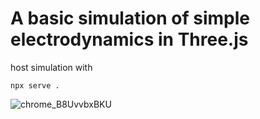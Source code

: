 # A basic simulation of simple electrodynamics in Three.js

host simulation with 
```
npx serve .
```
![chrome_B8UvvbxBKU](https://github.com/calebrieck/3mag/assets/91514325/e31d3823-4769-4be9-9920-759f33a9c9f1)
